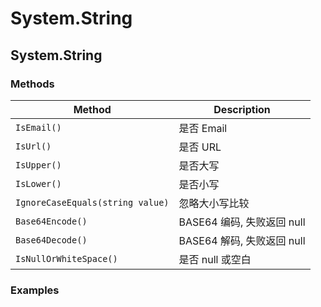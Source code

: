 # System.String

## System.String

### Methods

| Method                           | Description                |
| -------------------------------- | -------------------------- |
| `IsEmail()`                      | 是否 Email                 |
| `IsUrl()`                        | 是否 URL                   |
| `IsUpper()`                      | 是否大写                   |
| `IsLower()`                      | 是否小写                   |
| `IgnoreCaseEquals(string value)` | 忽略大小写比较             |
| `Base64Encode()`                 | BASE64 编码, 失败返回 null |
| `Base64Decode()`                 | BASE64 解码, 失败返回 null |
| `IsNullOrWhiteSpace()`           | 是否 null 或空白           |

### Examples

```C#

```
